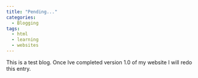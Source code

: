 ```yaml
---
title: "Pending..."
categories:
  - Blogging
tags:
  - html
  - learning
  - websites
---
```


This is a test blog. Once Ive completed version 1.0 of my website I will redo this entry.

